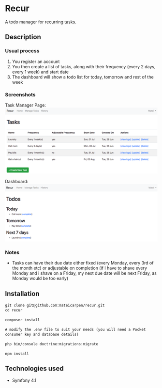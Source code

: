 # Recur

A todo manager for recurring tasks.

## Description

### Usual process

1. You register an account
1. You then create a list of tasks, along with their frequency (every 2 days, every 1 week) and start date
1. The dashboard will show a todo list for today, tomorrow and rest of the week

### Screenshots

Task Manager Page:
![Task Manager Page](public/images/setup-page.png)

Dashboard:
![Dashboard](public/images/dashboard.png)

### Notes

- Tasks can have their due date either fixed (every Monday, every 3rd of the month etc) or adjustable on completion (if
I have to shave every Monday and i shave on a Friday, my next due date will be next Friday, as Monday would be too early)

## Installation

```
git clone git@github.com:mateicarpen/recur.git
cd recur

composer install

# modify the .env file to suit your needs (you will need a Pocket consumer key and database details)

php bin/console doctrine:migrations:migrate

npm install
```

## Technologies used

- Symfony 4.1